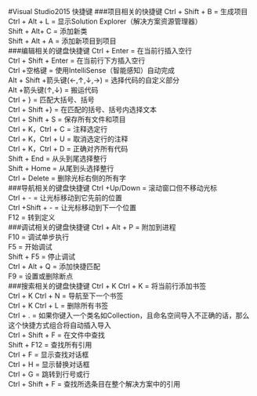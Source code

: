 #Visual Studio2015 快捷键
###项目相关的快捷键
Ctrl + Shift + B = 生成项目  
Ctrl + Alt + L = 显示Solution Explorer（解决方案资源管理器）  
Shift + Alt+ C = 添加新类  
Shift + Alt + A = 添加新项目到项目  
###编辑相关的键盘快捷键
Ctrl + Enter = 在当前行插入空行  
Ctrl + Shift + Enter = 在当前行下方插入空行  
Ctrl +空格键 = 使用IntelliSense（智能感知）自动完成  
Alt + Shift +箭头键(←,↑,↓,→) = 选择代码的自定义部分  
Alt +箭头键(↑,↓) = 搬运代码    
Ctrl + } = 匹配大括号、括号  
Ctrl + Shift +} = 在匹配的括号、括号内选择文本  
Ctrl + Shift + S = 保存所有文件和项目  
Ctrl + K，Ctrl + C = 注释选定行  
Ctrl + K，Ctrl + U = 取消选定行的注释  
Ctrl + K，Ctrl + D = 正确对齐所有代码  
Shift + End = 从头到尾选择整行  
Shift + Home = 从尾到头选择整行  
Ctrl + Delete = 删除光标右侧的所有字  
###导航相关的键盘快捷键
Ctrl +Up/Down = 滚动窗口但不移动光标  
Ctrl + - = 让光标移动到它先前的位置  
Ctrl +Shift + - = 让光标移动到下一个位置  
F12 = 转到定义  
###调试相关的键盘快捷键
Ctrl + Alt + P = 附加到进程  
F10 = 调试单步执行  
F5 = 开始调试  
Shift + F5 = 停止调试  
Ctrl + Alt + Q = 添加快捷匹配  
F9 = 设置或删除断点  
###搜索相关的键盘快捷键
Ctrl + K  Ctrl + K = 将当前行添加书签  
Ctrl + K  Ctrl + N = 导航至下一个书签  
Ctrl + K  Ctrl + L = 删除所有书签  
Ctrl + . = 如果你键入一个类名如Collection<string>，且命名空间导入不正确的话，那么这个快捷方式组合将自动插入导入  
Ctrl + Shift + F = 在文件中查找  
Shift  + F12 = 查找所有引用  
Ctrl + F = 显示查找对话框  
Ctrl + H = 显示替换对话框  
Ctrl + G = 跳转到行号或行  
Ctrl + Shift + F = 查找所选条目在整个解决方案中的引用  
